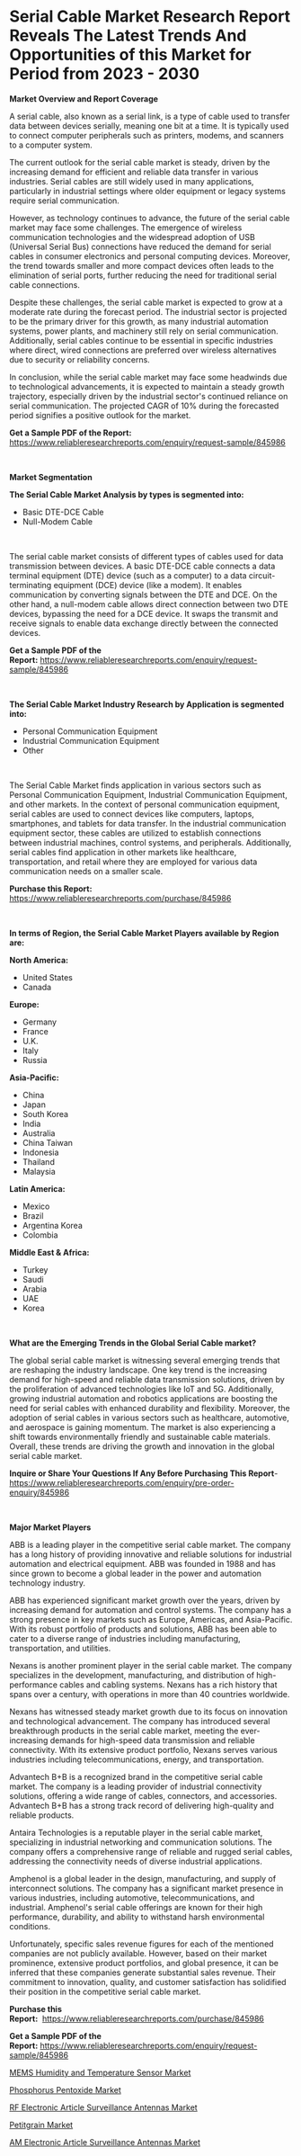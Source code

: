 <p><h1>Serial Cable Market Research Report Reveals The Latest Trends And Opportunities of this Market for Period from 2023 - 2030</h1></p><p><strong>Market Overview and Report Coverage</strong></p>
<p><p>A serial cable, also known as a serial link, is a type of cable used to transfer data between devices serially, meaning one bit at a time. It is typically used to connect computer peripherals such as printers, modems, and scanners to a computer system.</p><p>The current outlook for the serial cable market is steady, driven by the increasing demand for efficient and reliable data transfer in various industries. Serial cables are still widely used in many applications, particularly in industrial settings where older equipment or legacy systems require serial communication.</p><p>However, as technology continues to advance, the future of the serial cable market may face some challenges. The emergence of wireless communication technologies and the widespread adoption of USB (Universal Serial Bus) connections have reduced the demand for serial cables in consumer electronics and personal computing devices. Moreover, the trend towards smaller and more compact devices often leads to the elimination of serial ports, further reducing the need for traditional serial cable connections.</p><p>Despite these challenges, the serial cable market is expected to grow at a moderate rate during the forecast period. The industrial sector is projected to be the primary driver for this growth, as many industrial automation systems, power plants, and machinery still rely on serial communication. Additionally, serial cables continue to be essential in specific industries where direct, wired connections are preferred over wireless alternatives due to security or reliability concerns.</p><p>In conclusion, while the serial cable market may face some headwinds due to technological advancements, it is expected to maintain a steady growth trajectory, especially driven by the industrial sector's continued reliance on serial communication. The projected CAGR of 10% during the forecasted period signifies a positive outlook for the market.</p></p>
<p><strong>Get a Sample PDF of the Report:</strong> <a href="https://www.reliableresearchreports.com/enquiry/request-sample/845986">https://www.reliableresearchreports.com/enquiry/request-sample/845986</a></p>
<p>&nbsp;</p>
<p><strong>Market Segmentation</strong></p>
<p><strong>The Serial Cable Market Analysis by types is segmented into:</strong></p>
<p><ul><li>Basic DTE-DCE Cable</li><li>Null-Modem Cable</li></ul></p>
<p>&nbsp;</p>
<p><p>The serial cable market consists of different types of cables used for data transmission between devices. A basic DTE-DCE cable connects a data terminal equipment (DTE) device (such as a computer) to a data circuit-terminating equipment (DCE) device (like a modem). It enables communication by converting signals between the DTE and DCE. On the other hand, a null-modem cable allows direct connection between two DTE devices, bypassing the need for a DCE device. It swaps the transmit and receive signals to enable data exchange directly between the connected devices.</p></p>
<p><strong>Get a Sample PDF of the Report:</strong>&nbsp;<a href="https://www.reliableresearchreports.com/enquiry/request-sample/845986">https://www.reliableresearchreports.com/enquiry/request-sample/845986</a></p>
<p>&nbsp;</p>
<p><strong>The Serial Cable Market Industry Research by Application is segmented into:</strong></p>
<p><ul><li>Personal Communication Equipment</li><li>Industrial Communication Equipment</li><li>Other</li></ul></p>
<p>&nbsp;</p>
<p><p>The Serial Cable Market finds application in various sectors such as Personal Communication Equipment, Industrial Communication Equipment, and other markets. In the context of personal communication equipment, serial cables are used to connect devices like computers, laptops, smartphones, and tablets for data transfer. In the industrial communication equipment sector, these cables are utilized to establish connections between industrial machines, control systems, and peripherals. Additionally, serial cables find application in other markets like healthcare, transportation, and retail where they are employed for various data communication needs on a smaller scale.</p></p>
<p><strong>Purchase this Report:</strong>&nbsp; <a href="https://www.reliableresearchreports.com/purchase/845986">https://www.reliableresearchreports.com/purchase/845986</a></p>
<p>&nbsp;</p>
<p><strong>In terms of Region, the Serial Cable Market Players available by Region are:</strong></p>
<p>
    <p> <strong> North America: </strong>
        <ul>
            <li>United States</li>
            <li>Canada</li>
        </ul>
        </p> 
    <p> <strong> Europe: </strong>
        <ul>
            <li>Germany</li>
            <li>France</li>
            <li>U.K.</li>
            <li>Italy</li>
            <li>Russia</li>
        </ul>
        </p> 
    <p> <strong> Asia-Pacific: </strong>
        <ul>
            <li>China</li>
            <li>Japan</li>
            <li>South Korea</li>
            <li>India</li>
            <li>Australia</li>
            <li>China Taiwan</li>
            <li>Indonesia</li>
            <li>Thailand</li>
            <li>Malaysia</li>
        </ul>
        </p> 
    <p> <strong> Latin America: </strong>
        <ul>
            <li>Mexico</li>
            <li>Brazil</li>
            <li>Argentina Korea</li>
            <li>Colombia</li>
        </ul>
        </p> 
    <p> <strong> Middle East & Africa: </strong>
        <ul>
            <li>Turkey</li>
            <li>Saudi</li>
            <li>Arabia</li>
            <li>UAE</li>
            <li>Korea</li>
        </ul>
    </p>
    </p>
<p>&nbsp;</p>
<p><strong>What are the Emerging Trends in the Global Serial Cable market?</strong></p>
<p><p>The global serial cable market is witnessing several emerging trends that are reshaping the industry landscape. One key trend is the increasing demand for high-speed and reliable data transmission solutions, driven by the proliferation of advanced technologies like IoT and 5G. Additionally, growing industrial automation and robotics applications are boosting the need for serial cables with enhanced durability and flexibility. Moreover, the adoption of serial cables in various sectors such as healthcare, automotive, and aerospace is gaining momentum. The market is also experiencing a shift towards environmentally friendly and sustainable cable materials. Overall, these trends are driving the growth and innovation in the global serial cable market.</p></p>
<p><strong>Inquire or Share Your Questions If Any Before Purchasing This Report</strong>- <a href="https://www.reliableresearchreports.com/enquiry/pre-order-enquiry/845986">https://www.reliableresearchreports.com/enquiry/pre-order-enquiry/845986</a></p>
<p>&nbsp;</p>
<p><strong>Major Market Players</strong></p>
<p><p>ABB is a leading player in the competitive serial cable market. The company has a long history of providing innovative and reliable solutions for industrial automation and electrical equipment. ABB was founded in 1988 and has since grown to become a global leader in the power and automation technology industry.</p><p>ABB has experienced significant market growth over the years, driven by increasing demand for automation and control systems. The company has a strong presence in key markets such as Europe, Americas, and Asia-Pacific. With its robust portfolio of products and solutions, ABB has been able to cater to a diverse range of industries including manufacturing, transportation, and utilities.</p><p>Nexans is another prominent player in the serial cable market. The company specializes in the development, manufacturing, and distribution of high-performance cables and cabling systems. Nexans has a rich history that spans over a century, with operations in more than 40 countries worldwide.</p><p>Nexans has witnessed steady market growth due to its focus on innovation and technological advancement. The company has introduced several breakthrough products in the serial cable market, meeting the ever-increasing demands for high-speed data transmission and reliable connectivity. With its extensive product portfolio, Nexans serves various industries including telecommunications, energy, and transportation.</p><p>Advantech B+B is a recognized brand in the competitive serial cable market. The company is a leading provider of industrial connectivity solutions, offering a wide range of cables, connectors, and accessories. Advantech B+B has a strong track record of delivering high-quality and reliable products.</p><p>Antaira Technologies is a reputable player in the serial cable market, specializing in industrial networking and communication solutions. The company offers a comprehensive range of reliable and rugged serial cables, addressing the connectivity needs of diverse industrial applications.</p><p>Amphenol is a global leader in the design, manufacturing, and supply of interconnect solutions. The company has a significant market presence in various industries, including automotive, telecommunications, and industrial. Amphenol's serial cable offerings are known for their high performance, durability, and ability to withstand harsh environmental conditions.</p><p>Unfortunately, specific sales revenue figures for each of the mentioned companies are not publicly available. However, based on their market prominence, extensive product portfolios, and global presence, it can be inferred that these companies generate substantial sales revenue. Their commitment to innovation, quality, and customer satisfaction has solidified their position in the competitive serial cable market.</p></p>
<p><strong>Purchase this Report:</strong>&nbsp;&nbsp;<a href="https://www.reliableresearchreports.com/purchase/845986">https://www.reliableresearchreports.com/purchase/845986</a></p>
<p></p>
<p><strong>Get a Sample PDF of the Report:</strong>&nbsp;<a href="https://www.reliableresearchreports.com/enquiry/request-sample/845986">https://www.reliableresearchreports.com/enquiry/request-sample/845986</a></p>
<p><p><a href="https://medium.com/@kabirkhanrp23/mems-humidity-and-temperature-sensor-market-size-reveals-the-best-marketing-channels-in-global-47da7df4fb84">MEMS Humidity and Temperature Sensor Market</a></p><p><a href="https://github.com/abbypearson7765/Market-Research-Report-List-1/blob/main/phosphorus-pentoxide-market.md">Phosphorus Pentoxide Market</a></p><p><a href="https://medium.com/@sanjubabarp23/rf-electronic-article-surveillance-antennas-market-trends-and-market-analysis-forecasted-for-period-b6a087c4f28d">RF Electronic Article Surveillance Antennas Market</a></p><p><a href="https://github.com/dziulagalemab/Market-Research-Report-List-1/blob/main/petitgrain-market.md">Petitgrain Market</a></p><p><a href="https://medium.com/@amrutreliable23/am-electronic-article-surveillance-antennas-market-size-cagr-trends-2024-2030-ae927a447e30">AM Electronic Article Surveillance Antennas Market</a></p></p>